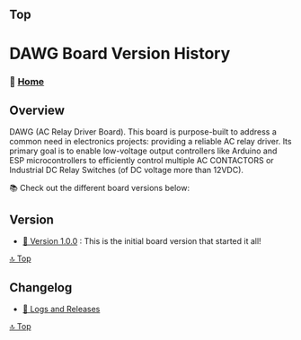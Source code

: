 ## Top
# DAWG Board Version History



### 🏡 [Home](https://github.com/seryalda)

## Overview

DAWG (AC Relay Driver Board). This board is purpose-built to address a common need in electronics projects: providing a reliable AC relay driver. Its primary goal is to enable low-voltage output controllers like Arduino and ESP microcontrollers to efficiently control multiple AC CONTACTORS or Industrial DC Relay Switches (of DC voltage more than 12VDC).

📚 Check out the different board versions below:

## Version
<!--
- [🚀 Version 1.0.0](./1.0.0) : This is the initial board version that started it all!
-->
- [🎉 Version 1.0.0](./1.0.0) : This is the initial board version that started it all!


[🔝 Top](#top)


## Changelog
- [📃 Logs and Releases](./changelog.md)



[🔝 Top](#top)
